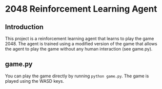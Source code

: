# 2048 Reinforcement Learning Agent

## Introduction

This project is a reinforcement learning agent that learns to play the game 2048. The agent is trained using a modified version of the game that allows the agent to play the game without any human interaction (see game.py).


## game.py

You can play the game directly by running `python game.py`. The game is played using the WASD keys.